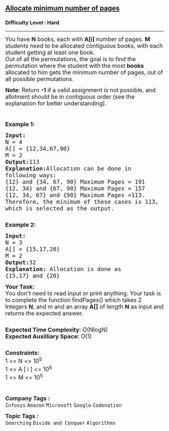 <h2><a href="https://practice.geeksforgeeks.org/problems/allocate-minimum-number-of-pages0937/1?page=2&sprint=a663236c31453b969852f9ea22507634&sortBy=submissions">Allocate minimum number of pages</a></h2><h3>Difficulty Level : Hard</h3><hr><div class="problems_problem_content__Xm_eO"><p><span style="font-size: 18px;">You have <strong>N</strong> books, each with <strong>A[i]</strong> number of pages. <strong>M</strong> students need to be allocated contiguous books, with each student getting at least one book. <br>Out of all the permutations, the goal is to find the permutation where the student with the most <strong>books </strong>allocated to him gets the minimum number of pages, out of all possible permutations.</span></p>
<p><span style="font-size: 18px;"><strong>Note</strong>: Return <strong>-1</strong> if a valid assignment is not possible, and allotment should be in contiguous order (see the explanation for better understanding).</span></p>
<p>&nbsp;</p>
<p><span style="font-size: 18px;"><strong>Example 1:</strong></span></p>
<pre><span style="font-size: 18px;"><strong>Input:
</strong>N = 4
A[] = {12,34,67,90}
M = 2
<strong>Output:</strong>113
<strong>Explanation:</strong>Allocation can be done in 
following ways:
{12} and {34, 67, 90} Maximum Pages = 191
{12, 34} and {67, 90} Maximum Pages = 157
{12, 34, 67} and {90} Maximum Pages =113.
Therefore, the minimum of these cases is 113,
which is selected as the output.</span></pre>
<p><br><span style="font-size: 18px;"><strong>Example 2:</strong></span></p>
<pre><span style="font-size: 18px;"><strong>Input:
</strong>N = 3
A[] = {15,17,20}
M = 2
<strong>Output:</strong>32
<strong>Explanation: </strong>Allocation is done as
{15,17} and {20}</span></pre>
<p><span style="font-size: 18px;"><strong>Your Task:</strong><br>You don't need to read input or print anything. Your task is to complete the function findPages() which takes 2 Integers <strong>N</strong>, and m and an array <strong>A[]</strong> of length <strong>N</strong> as input and returns the expected answer.</span></p>
<p><br><span style="font-size: 18px;"><strong>Expected Time Complexity</strong>: O(NlogN)<br><strong>Expected Auxilliary Space:</strong> O(1)</span></p>
<p><br><span style="font-size: 18px;"><strong>Constraints:</strong><br>1 &lt;= N &lt;= 10<sup>5</sup><br>1 &lt;= A [ i ] &lt;= 10<sup>6</sup><br>1 &lt;= M &lt;= 10<sup>5</sup></span></p>
<p>&nbsp;</p></div><p><span style=font-size:18px><strong>Company Tags : </strong><br><code>Infosys</code>&nbsp;<code>Amazon</code>&nbsp;<code>Microsoft</code>&nbsp;<code>Google</code>&nbsp;<code>Codenation</code>&nbsp;<br><p><span style=font-size:18px><strong>Topic Tags : </strong><br><code>Searching</code>&nbsp;<code>Divide and Conquer</code>&nbsp;<code>Algorithms</code>&nbsp;